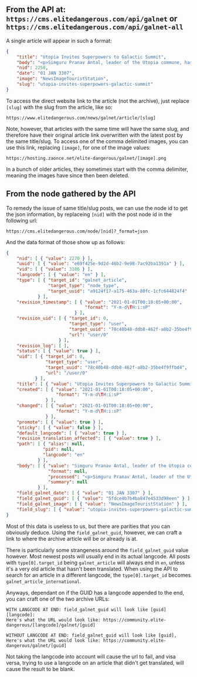 ## From the API at: `https://cms.elitedangerous.com/api/galnet` or `https://cms.elitedangerous.com/api/galnet-all`

A single article will appear in such a format:
```json
{
    "title": "Utopia Invites Superpowers to Galactic Summit",
    "body": "<p>Simguru Pranav Antal, leader of the Utopia commune, has proposed hosting a diplomatic conference for the governments of all three superpowers.<br /> The intention is to provide a neutral location to discuss key issues such as the renewed Thargoid attacks, the Marlinist refugee crisis, and hostilities between the Empire and the Federation.<br /> Details have been sent to the Alliance Assembly, Federal Congress and Imperial Senate. Pranav Antal has also broadcast his invitation across all media channels:<br /> “It is not Utopia’s tradition to become involved with politics, but recent events are of great concern to us all. Interstellar war, terrorism, alien incursion and economic collapse are the new four dark horsemen that threaten humanity’s future.”<br /> “We therefore offer to host a Galactic Summit where the Alliance, Empire and Federation may debate these problems peacefully. My sincere hope is that the heads of state grasp this opportunity to resolve their differences and create solutions that benefit their peoples.”<br /> Utopia is an independent society with a focus on using highly advanced technology to increase quality of life. Should this Galactic Summit take place, it would be the first diplomatic meeting of all three superpower governments.</p> ",
    "nid": 2258,
    "date": "01 JAN 3307",
    "image": "NewsImageTouristStation",
    "slug": "utopia-invites-superpowers-galactic-summit"
}
```

To access the direct website link to the article (not the archive), just replace `[slug]` with the slug from the article, like so:
```
https://www.elitedangerous.com/news/galnet/article/[slug]
```
Note, however, that articles with the same time will have the same slug, and therefore have their original article link overwritten with the latest post by the same title/slug.
To access one of the comma delimited images, you can use this link, replacing `[image]`, for one of the image values:
```
https://hosting.zaonce.net/elite-dangerous/galnet/[image].png
```
In a bunch of older articles, they sometimes start with the comma delimiter, meaning the images have since then been deleted.

## From the node gathered by the API

To remedy the issue of same title/slug posts, we can use the node id to get the json information, by replaceing `[nid]` with the post node id in the following url:
```
https://cms.elitedangerous.com/node/[nid]?_format=json
```

And the data format of those show up as follows:
```json
{
    "nid": [ { "value": 2270 } ],
    "uuid": [ { "value": "e69f425e-9d2d-46b2-9e98-7ac92ba1391a" } ],
    "vid": [ { "value": 3186 } ],
    "langcode": [ { "value": "en" } ],
    "type": [ { "target_id": "galnet_article",
                "target_type": "node_type",
                "target_uuid": "a9124f17-a175-463a-80fc-1cfc644824f4"
            } ],
    "revision_timestamp": [ { "value": "2021-01-01T00:18:05+00:00",
                              "format": "Y-m-d\TH:i:sP"
                          } ],
    "revision_uid": [ { "target_id": 0,
                        "target_type": "user",
                        "target_uuid": "78c40b48-ddb8-462f-a8b2-35be4f9ffbd4",
                        "url": "user/0"
                    } ],
    "revision_log": [ ],
    "status": [ { "value": true } ],
    "uid": [ { "target_id": 0,
               "target_type": "user",
               "target_uuid": "78c40b48-ddb8-462f-a8b2-35be4f9ffbd4",
               "url": "/user/0"
           } ],
    "title": [ { "value": "Utopia Invites Superpowers to Galactic Summit" } ],
    "created": [ { "value": "2021-01-01T00:18:05+00:00",
                   "format": "Y-m-d\TH:i:sP"
               } ],
    "changed": [ { "value": "2021-01-01T00:18:05+00:00",
                   "format": "Y-m-d\TH:i:sP"
               } ],
    "promote": [ { "value": true } ],
    "sticky": [ { "value": false } ],
    "default_langcode": [ { "value": true } ],
    "revision_translation_affected": [ { "value": true } ],
    "path": [ { "alias": null,
              "pid": null,
              "langcode": "en"
            } ],
    "body": [ { "value": "Simguru Pranav Antal, leader of the Utopia commune, has proposed hosting a diplomatic conference for the governments of all three superpowers. The intention is to provide a neutral location to discuss key issues such as the renewed Thargoid attacks, the Marlinist refugee crisis, and hostilities between the Empire and the Federation. Details have been sent to the Alliance Assembly, Federal Congress and Imperial Senate. Pranav Antal has also broadcast his invitation across all media channels: “It is not Utopia’s tradition to become involved with politics, but recent events are of great concern to us all. Interstellar war, terrorism, alien incursion and economic collapse are the new four dark horsemen that threaten humanity’s future.” “We therefore offer to host a Galactic Summit where the Alliance, Empire and Federation may debate these problems peacefully. My sincere hope is that the heads of state grasp this opportunity to resolve their differences and create solutions that benefit their peoples.” Utopia is an independent society with a focus on using highly advanced technology to increase quality of life. Should this Galactic Summit take place, it would be the first diplomatic meeting of all three superpower governments.",
                "format": null,
                "processed": "<p>Simguru Pranav Antal, leader of the Utopia commune, has proposed hosting a diplomatic conference for the governments of all three superpowers.<br /> The intention is to provide a neutral location to discuss key issues such as the renewed Thargoid attacks, the Marlinist refugee crisis, and hostilities between the Empire and the Federation.<br /> Details have been sent to the Alliance Assembly, Federal Congress and Imperial Senate. Pranav Antal has also broadcast his invitation across all media channels:<br /> “It is not Utopia’s tradition to become involved with politics, but recent events are of great concern to us all. Interstellar war, terrorism, alien incursion and economic collapse are the new four dark horsemen that threaten humanity’s future.”<br /> “We therefore offer to host a Galactic Summit where the Alliance, Empire and Federation may debate these problems peacefully. My sincere hope is that the heads of state grasp this opportunity to resolve their differences and create solutions that benefit their peoples.”<br /> Utopia is an independent society with a focus on using highly advanced technology to increase quality of life. Should this Galactic Summit take place, it would be the first diplomatic meeting of all three superpower governments.</p> ",
                "summary": null
            } ],
    "field_galnet_date": [ { "value": "01 JAN 3307" } ],
    "field_galnet_guid": [ { "value": "5fdce4b7b4ba847e4533d98een" } ],
    "field_galnet_image": [ { "value": "NewsImageTouristStation" } ],
    "field_slug": [ { "value": "utopia-invites-superpowers-galactic-summit" } ],
}
```

Most of this data is useless to us, but there are parities that you can obviously deduce. Using the `field_galnet_guid`, however, we can craft a link to where the archive article will be or already is at.

There is particularly some strangeness around the `field_galnet_guid` value however. Most newest posts will usually end in its actual langcode. All posts with `type[0].target_id` being `galnet_article` will always end in `en`, unless it's a very old article that hasn't been translated. When using the API to search for an article in a different langcode, the `type[0].target_id` becomes `galnet_article_international`.

Anyways, dependant on if the GUID has a langcode appended to the end, you can craft one of the two archive URLs:
```
WITH LANGCODE AT END: field_galnet_guid will look like [guid][langcode]:
Here's what the URL would look like: https://community.elite-dangerous/[langcode]/galnet/[guid]

WITHOUT LANGCODE AT END: field_galnet_guid will look like [guid],
Here's what the URL would look like: https://community.elite-dangerous/galnet/[guid]
```

Not taking the langcode into account will cause the url to fail, and visa versa, trying to use a langcode on an article that didn't get translated, will cause the result to be blank.
